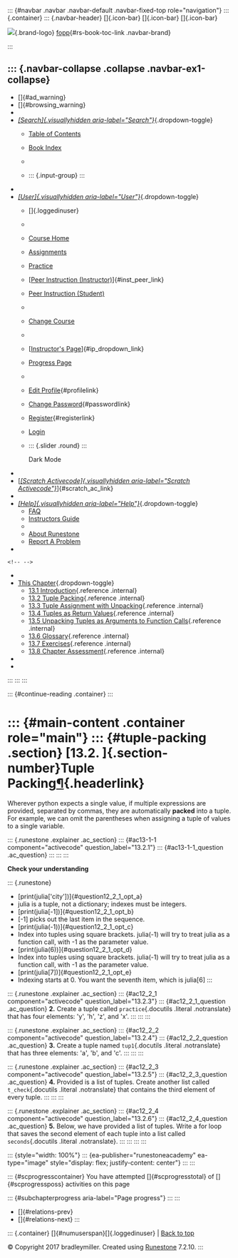 ::: {#navbar .navbar .navbar-default .navbar-fixed-top role="navigation"}
::: {.container}
::: {.navbar-header}
[]{.icon-bar} []{.icon-bar} []{.icon-bar}

<div>

[![](../_static/img/RAIcon.png)](/runestone/default/user/login){.brand-logo}
[fopp](../index.html){#rs-book-toc-link .navbar-brand}

</div>
:::

::: {.navbar-collapse .collapse .navbar-ex1-collapse}
-   
-   []{#ad_warning}
-   []{#browsing_warning}
-   
-   [*[Search]{.visuallyhidden
    aria-label="Search"}*](#){.dropdown-toggle}
    -   [Table of Contents](../index.html)

    -   [Book Index](../genindex.html)

    -   

    -   ::: {.input-group}
        :::
-   
-   [*[User]{.visuallyhidden aria-label="User"}*](#){.dropdown-toggle}
    -   []{.loggedinuser}

    -   

    -   [Course Home](/ns/course/index)

    -   [Assignments](/assignment/student/chooseAssignment)

    -   [Practice](/runestone/assignments/practice)

    -   [[Peer Instruction
        (Instructor)](/runestone/peer/instructor.html)]{#inst_peer_link}

    -   [Peer Instruction (Student)](/runestone/peer/student.html)

    -   

    -   [Change Course](/runestone/default/courses)

    -   

    -   [[Instructor\'s
        Page](/runestone/admin/index)]{#ip_dropdown_link}

    -   [Progress Page](/runestone/dashboard/studentreport)

    -   

    -   [Edit Profile](/runestone/default/user/profile){#profilelink}

    -   [Change
        Password](/runestone/default/user/change_password){#passwordlink}

    -   [Register](/runestone/default/user/register){#registerlink}

    -   [Login](#)

    -   ::: {.slider .round}
        :::

        Dark Mode
-   
-   [[*[Scratch Activecode]{.visuallyhidden
    aria-label="Scratch Activecode"}*](javascript:runestoneComponents.popupScratchAC())]{#scratch_ac_link}
-   
-   [*[Help]{.visuallyhidden aria-label="Help"}*](#){.dropdown-toggle}
    -   [FAQ](http://runestoneinteractive.org/pages/faq.html)
    -   [Instructors Guide](https://guide.runestone.academy)
    -   
    -   [About Runestone](http://runestoneinteractive.org)
    -   [Report A
        Problem](/runestone/default/reportabug?course=fopp&page=TuplePacking)
-   

```{=html}
<!-- -->
```
-   
-   [This Chapter](../index.html){.dropdown-toggle}
    -   [13.1 Introduction](TuplePacking-Intro.html){.reference
        .internal}
    -   [13.2 Tuple Packing](TuplePacking.html){.reference .internal}
    -   [13.3 Tuple Assignment with
        Unpacking](TupleAssignmentwithunpacking.html){.reference
        .internal}
    -   [13.4 Tuples as Return
        Values](TuplesasReturnValues.html){.reference .internal}
    -   [13.5 Unpacking Tuples as Arguments to Function
        Calls](UnpackingArgumentsToFunctions.html){.reference .internal}
    -   [13.6 Glossary](Glossary.html){.reference .internal}
    -   [13.7 Exercises](Exercises.html){.reference .internal}
    -   [13.8 Chapter Assessment](ChapterAssessment.html){.reference
        .internal}
-   
-   
:::
:::
:::

::: {#continue-reading .container}
:::

::: {#main-content .container role="main"}
::: {#tuple-packing .section}
[13.2. ]{.section-number}Tuple Packing[¶](#tuple-packing "Permalink to this heading"){.headerlink}
==================================================================================================

Wherever python expects a single value, if multiple expressions are
provided, separated by commas, they are automatically **packed** into a
tuple. For example, we can omit the parentheses when assigning a tuple
of values to a single variable.

::: {.runestone .explainer .ac_section}
::: {#ac13-1-1 component="activecode" question_label="13.2.1"}
::: {#ac13-1-1_question .ac_question}
:::
:::
:::

**Check your understanding**

::: {.runestone}
-   [print(julia\[\'city\'\])]{#question12_2_1_opt_a}
-   julia is a tuple, not a dictionary; indexes must be integers.
-   [print(julia\[-1\])]{#question12_2_1_opt_b}
-   \[-1\] picks out the last item in the sequence.
-   [print(julia(-1))]{#question12_2_1_opt_c}
-   Index into tuples using square brackets. julia(-1) will try to treat
    julia as a function call, with -1 as the parameter value.
-   [print(julia(6))]{#question12_2_1_opt_d}
-   Index into tuples using square brackets. julia(-1) will try to treat
    julia as a function call, with -1 as the parameter value.
-   [print(julia\[7\])]{#question12_2_1_opt_e}
-   Indexing starts at 0. You want the seventh item, which is julia\[6\]
:::

::: {.runestone .explainer .ac_section}
::: {#ac12_2_1 component="activecode" question_label="13.2.3"}
::: {#ac12_2_1_question .ac_question}
**2.** Create a tuple called `practice`{.docutils .literal .notranslate}
that has four elements: 'y', 'h', 'z', and 'x'.
:::
:::
:::

::: {.runestone .explainer .ac_section}
::: {#ac12_2_2 component="activecode" question_label="13.2.4"}
::: {#ac12_2_2_question .ac_question}
**3.** Create a tuple named `tup1`{.docutils .literal .notranslate} that
has three elements: 'a', 'b', and 'c'.
:::
:::
:::

::: {.runestone .explainer .ac_section}
::: {#ac12_2_3 component="activecode" question_label="13.2.5"}
::: {#ac12_2_3_question .ac_question}
**4.** Provided is a list of tuples. Create another list called
`t_check`{.docutils .literal .notranslate} that contains the third
element of every tuple.
:::
:::
:::

::: {.runestone .explainer .ac_section}
::: {#ac12_2_4 component="activecode" question_label="13.2.6"}
::: {#ac12_2_4_question .ac_question}
**5.** Below, we have provided a list of tuples. Write a for loop that
saves the second element of each tuple into a list called
`seconds`{.docutils .literal .notranslate}.
:::
:::
:::
:::

::: {style="width: 100%"}
::: {ea-publisher="runestoneacademy" ea-type="image" style="display: flex; justify-content: center"}
:::
:::

::: {#scprogresscontainer}
You have attempted []{#scprogresstotal} of []{#scprogressposs}
activities on this page

::: {#subchapterprogress aria-label="Page progress"}
:::
:::

-   [[](TuplePacking-Intro.html)]{#relations-prev}
-   [[](TupleAssignmentwithunpacking.html)]{#relations-next}
:::

::: {.container}
[]{#numuserspan}[]{.loggedinuser} \| [Back to top](#)

© Copyright 2017 bradleymiller. Created using
[Runestone](http://runestoneinteractive.org/) 7.2.10.
:::
